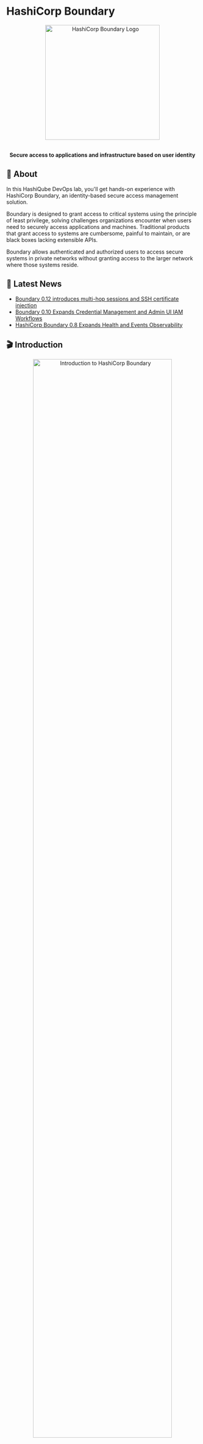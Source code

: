 # HashiCorp Boundary

<div align="center">
  <img src="images/boundary-logo.png" alt="HashiCorp Boundary Logo" width="300px">
  <br><br>
  <p><strong>Secure access to applications and infrastructure based on user identity</strong></p>
</div>

## 🚀 About

In this HashiQube DevOps lab, you'll get hands-on experience with HashiCorp Boundary, an identity-based secure access management solution.

Boundary is designed to grant access to critical systems using the principle of least privilege, solving challenges organizations encounter when users need to securely access applications and machines. Traditional products that grant access to systems are cumbersome, painful to maintain, or are black boxes lacking extensible APIs.

Boundary allows authenticated and authorized users to access secure systems in private networks without granting access to the larger network where those systems reside.

## 📰 Latest News

- [Boundary 0.12 introduces multi-hop sessions and SSH certificate injection](https://www.hashicorp.com/blog/boundary-0-12-introduces-multi-hop-sessions-and-ssh-certificate-injection)
- [Boundary 0.10 Expands Credential Management and Admin UI IAM Workflows](https://www.hashicorp.com/blog/boundary-0-10-expands-credential-management-and-admin-ui-iam-workflows)
- [HashiCorp Boundary 0.8 Expands Health and Events Observability](https://www.hashicorp.com/blog/hashicorp-boundary-0-8-expands-health-and-events-observability)

## 🎬 Introduction

<div align="center">
  <a href="https://www.youtube.com/watch?v=tUMe7EsXYBQ">
    <img src="images/maxresdefault.jpeg" alt="Introduction to HashiCorp Boundary" width="85%">
  </a>
  <p><em>Click the image to watch an introduction to HashiCorp Boundary by Armon Dadgar, HashiCorp Co-Founder and CTO</em></p>
</div>

## 🔍 How It Works

<div align="center">
  <img src="images/boundary-how-it-works.png" alt="Hashicorp Boundary Architecture" width="85%">
  <p><em>Boundary architecture and workflow</em></p>
</div>

## 🖥️ User Interface

<div align="center">
  <img src="images/boundary-login-page.png" alt="Hashicorp Boundary Login Page" width="85%">
  <p><em>Boundary login page</em></p>
</div>

<div align="center">
  <img src="images/boundary-logged-in-page.png" alt="Hashicorp Boundary Dashboard" width="85%">
  <p><em>Boundary dashboard after login</em></p>
</div>

## 📋 Provision

<!-- tabs:start -->

### **Github Codespace**

[![Open in GitHub Codespaces](https://github.com/codespaces/badge.svg)](https://codespaces.new/star3am/hashiqube?quickstart=1)

```bash
bash boundary/boundary.sh
```

### **Vagrant**

```bash
vagrant up --provision-with basetools,docsify,boundary
```

### **Docker Compose**

```bash
docker compose exec hashiqube /bin/bash
bash hashiqube/basetools.sh
bash docsify/docsify.sh
bash boundary/boundary.sh
```

<!-- tabs:end -->

## 🔑 Access Information

After provisioning, you can access Boundary at:

- **URL**: <http://localhost:9200>
- **Username**: admin
- **Password**: password

## 🛠️ Key Features

- **Identity-based access control** for users, services, and systems
- **Dynamic host catalogs** that automatically discover and register available targets
- **Just-in-time credential injection** for sessions
- **Multi-hop sessions** for secure access to remote networks
- **Fine-grained authorization** with role-based access control
- **Observability** through health checks and events monitoring
- **API-driven architecture** for automation and integration

## 🧩 Boundary Architecture Components

- **Controllers** - Manage the Boundary control plane
- **Workers** - Handle connections from clients to targets
- **Targets** - Resources that clients connect to through Boundary
- **Auth Methods** - Ways users can authenticate to Boundary
- **Projects** - Organizational units for targets
- **Host Catalogs** - Collections of hosts that can be used as targets
- **Sessions** - Active connections between clients and targets

## 📜 Provisioner Script

The script below automates the setup of Boundary in your HashiQube environment:

```bash
#!/bin/bash

# Print the commands that are run
set -x

# Stop execution if something fails
set -e

# This script provisions HashiCorp Boundary

# Get IP for Hashiqube
HOSTIP=$(hostname -I | awk '{print $2}')
if [[ -z "$HOSTIP" ]]; then
  HOSTIP=$(hostname -I | awk '{print $1}')
fi

# Check if Vault is installed
if [[ -z $(which boundary) ]]; then
  echo "Installing Boundary..."
  curl -fsSL https://apt.releases.hashicorp.com/gpg | apt-key add -
  apt-add-repository "deb [arch=amd64] https://apt.releases.hashicorp.com $(lsb_release -cs) main"
  apt-get update && apt-get install -y boundary
fi

# Clean up 
echo "Cleaning up..."
# Kill any running boundary process
if [[ $(pgrep -f "/usr/bin/boundary") ]]; then
  pkill -f "^/usr/bin/boundary"
fi

# Check if boundary directory exists and remove it
if [[ -d "/etc/boundary.d" ]]; then
  rm -rf /etc/boundary.d
fi

# Create boundary directory
mkdir -p /etc/boundary.d

# Create boundary config file
echo "Creating boundary config..."
cat <<EOF > /etc/boundary.d/controller.hcl
# Disable memory lock: https://www.man7.org/linux/man-pages/man2/mlock.2.html
disable_mlock = true

# Controller configuration
controller {
  # This name attr must be unique across all controller instances if running in HA mode
  name = "demo-controller-1"
  description = "A controller for a demo!"

  # Database URL for postgres. This can be a direct "postgres://"
  # URL, or it can be "file://" to read the contents of a file to
  # supply the url, or "env://" to name an environment variable
  # that contains the URL.
  database {
    url = "postgres://postgres:hashiqube@localhost:5432/postgres?sslmode=disable"
  }
}

# API listener configuration block
listener "tcp" {
  # Should be the address of the NIC that the controller server will be reached on
  address = "${HOSTIP}:9200"
  # The purpose of this listener block
  purpose = "api"

  tls_disable = true

  # Uncomment to enable CORS for the Admin UI. Be sure to set the allowed origin(s)
  # to appropriate values.
  #cors_enabled = true
  #cors_allowed_origins = ["https://yourcorp.yourdomain.com", "serve://boundary"]
}

# Data-plane listener configuration block (used for worker coordination)
listener "tcp" {
  # Should be the IP of the NIC that worker hosts will connect to
  address = "${HOSTIP}:9201"
  # The purpose of this listener
  purpose = "cluster"
  tls_disable = true
}

# Root KMS configuration block: this is the root key for Boundary
# Use a production KMS such as AWS KMS in production installs
kms "aead" {
  purpose = "root"
  aead_type = "aes-gcm"
  key = "sP1fnF6Xz+ldq8OZ0LnrrTmayr3cZIr0PWCB1n6DevE="
  key_id = "global_root"
}

# Worker authorization KMS
# Use a production KMS such as AWS KMS for production installs
# This key is the same key used in the worker configuration
kms "aead" {
  purpose = "worker-auth"
  aead_type = "aes-gcm"
  key = "8fZBjCUfN0TzjEGLQldGY4+iE9AkOvCfjh7+p0GtRBQ="
  key_id = "global_worker-auth"
}

# Recovery KMS block: configures the recovery key for Boundary
# Use a production KMS such as AWS KMS for production installs
kms "aead" {
  purpose = "recovery"
  aead_type = "aes-gcm"
  key = "8fZBjCUfN0TzjEGLQldGY4+iE9AkOvCfjh7+p0GtRBQ="
  key_id = "global_recovery"
}
EOF

# Create worker config file
echo "Creating worker config..."
cat <<EOF > /etc/boundary.d/worker.hcl
# Disable memory lock: https://www.man7.org/linux/man-pages/man2/mlock.2.html
disable_mlock = true

# Worker name
worker {
  # Worker name and description
  name = "demo-worker-1"
  description = "A default worker created for demonstration"

  # This section allows the worker to register with the Boundary controller on startup
  controllers = ["${HOSTIP}:9201"]

  # Tags for the worker
  tags {
    type   = ["dev", "worker"]
    region = ["local"]
  }
}

# this block configures the events system
events {
  audit_enabled       = true
  sysevents_enabled   = true
  observations_enable = true
  sampling_enabled    = true
}

# Worker authorization KMS block
# Use a production KMS such as AWS KMS for production installs
# This key is the same key used in the controller configuration
kms "aead" {
  purpose = "worker-auth"
  aead_type = "aes-gcm"
  key = "8fZBjCUfN0TzjEGLQldGY4+iE9AkOvCfjh7+p0GtRBQ="
  key_id = "global_worker-auth"
}
EOF

# Create boundary systemd service file
echo "Creating boundary systemd service..."
cat <<EOF > /etc/systemd/system/boundary-controller.service
[Unit]
Description=Boundary Controller Service
Documentation=https://www.boundaryproject.io/
After=network.target postgresql.service

[Service]
ExecStart=/usr/bin/boundary server -config=/etc/boundary.d/controller.hcl
ExecReload=/bin/kill -HUP \$MAINPID
KillSignal=SIGINT
Restart=on-failure
LimitNOFILE=65536

[Install]
WantedBy=multi-user.target
EOF

# Create boundary worker systemd service file
echo "Creating boundary worker systemd service..."
cat <<EOF > /etc/systemd/system/boundary-worker.service
[Unit]
Description=Boundary Worker Service
Documentation=https://www.boundaryproject.io/
After=network.target boundary-controller.service

[Service]
ExecStart=/usr/bin/boundary server -config=/etc/boundary.d/worker.hcl
ExecReload=/bin/kill -HUP \$MAINPID
KillSignal=SIGINT
Restart=on-failure
LimitNOFILE=65536

[Install]
WantedBy=multi-user.target
EOF

# Install Postgres if not installed
echo "Installing Postgres if not installed..."
if [[ -z $(which psql) ]]; then
  apt-get update && apt-get install -y postgresql postgresql-contrib
  # Start Postgres
  systemctl start postgresql
  
  # Create boundary database
  sudo -u postgres psql -c "CREATE USER postgres WITH PASSWORD 'hashiqube';"
  sudo -u postgres psql -c "CREATE DATABASE boundary;"
  sudo -u postgres psql -c "GRANT ALL PRIVILEGES ON DATABASE boundary TO postgres;"
fi

# Enable and start boundary services
echo "Starting boundary services..."
systemctl daemon-reload
systemctl enable boundary-controller
systemctl start boundary-controller
systemctl enable boundary-worker
systemctl start boundary-worker

# Wait for boundary to start
echo "Waiting for boundary to start..."
sleep 10

# Initialize Boundary
echo "Initializing boundary..."
boundary dev --api-listen-address="127.0.0.1:9200" &
DEV_PID=$!

# Wait for dev mode to start
sleep 5

# Kill dev mode
kill $DEV_PID

# Login to boundary
echo "Logging in to boundary..."
boundary authenticate password \
  -auth-method-id=ampw_1234567890 \
  -login-name=admin \
  -password=password \
  -keyring-type=none \
  -format=json

echo "Boundary is now running!"
echo "Access the UI at http://${HOSTIP}:9200"
echo "Login with admin / password"
```

## 🔗 Additional Resources

- [Boundary Official Website](https://www.boundaryproject.io/)
- [Boundary Documentation](https://www.boundaryproject.io/docs)
- [Boundary GitHub Repository](https://github.com/hashicorp/boundary)
- [Boundary Tutorials](https://learn.hashicorp.com/boundary)
- [Boundary CLI Reference](https://www.boundaryproject.io/docs/api-clients/cli)
